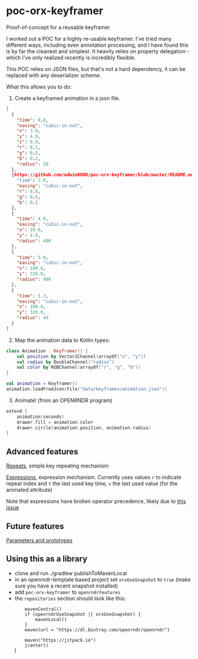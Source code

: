 # poc-orx-keyframer
Proof-of-concept for a reusable keyframer

I worked out a POC for a highly re-usable keyframer. I've tried many different ways, including even annotation processing, and I have found this is by far the cleanest and simplest. It heavily relies on property delegation -which I've only realized recently is incredibly flexible.

This POC relies on JSON files, but that's not a hard dependency, it can be replaced with any deserializer scheme.

What this allows you to do:

1. Create a keyframed animation in a json file.

```json
[
  {
    "time": 0.0,
    "easing": "cubic-in-out",
    "x": 3.0,
    "y": 4.0,
    "z": 9.0,
    "r": 0.1,
    "g": 0.5,
    "b": 0.2,
    "radius": 50
  },
  {https://github.com/edwinRNDR/poc-orx-keyframer/blob/master/README.md
    "time": 2.0,
    "easing": "cubic-in-out",
    "r": 0.6,
    "g": 0.5,
    "b": 0.1
  },
  {
    "time": 4.0,
    "easing": "cubic-in-out",
    "x": 10.0,
    "y": 4.0,
    "radius": 400
  },
  {
    "time": 5.0,
    "easing": "cubic-in-out",
    "x": 100.0,
    "y": 320.0,
    "radius": 400
  },
  {
    "time": 5.3,
    "easing": "cubic-in-out",
    "x": 100.0,
    "y": 320.0,
    "radius": 40
  }
]
```

2. Map the animation data to Kotlin types:

```kotlin
class Animation : Keyframer() {
    val position by Vector2Channel(arrayOf("x", "y"))
    val radius by DoubleChannel("radius")
    val color by RGBChannel(arrayOf("r", "g", "b"))
}

val animation = Keyframer()
animation.loadFromJson(File("data/keyframes/animation.json"))
```

3. Animate! (from an OPENRNDR program)

```kotlin
extend {
    animation(seconds)
    drawer.fill = animation.color
    drawer.circle(animation.position, animation.radius)
}
```

## Advanced features

[Repeats](data/keyframes/circle-expressions.json), simple key repeating mechanism

[Expressions](data/keyframes/circle-expressions.json), expression mechanism. Currently uses values `r` to indicate repeat index and `t` the last used key time, `v` the last used value (for the animated attribute) 

Note that expressions have broken operator precedence, likely due to [this issue](https://github.com/Strumenta/antlr-kotlin/issues/22)


## Future features

[Parameters and prototypes](data/keyframes/circle-parametric.json)


## Using this as a library

 - clone and run ./gradlew publishToMavenLocal
 - in an openrndr-template based project set `orxUseSnapshot` to `true` (make sure you have a recent snapshot installed)
 - add `poc-orx-keyframer` to `openrndrFeatures`
 - the `repositories` section should look like this:
 ```repositories {
        mavenCentral()
        if (openrndrUseSnapshot || orxUseSnapshot) {
            mavenLocal()
        }
        maven(url = "https://dl.bintray.com/openrndr/openrndr")
    
        maven("https://jitpack.io")
        jcenter()
    }
```

